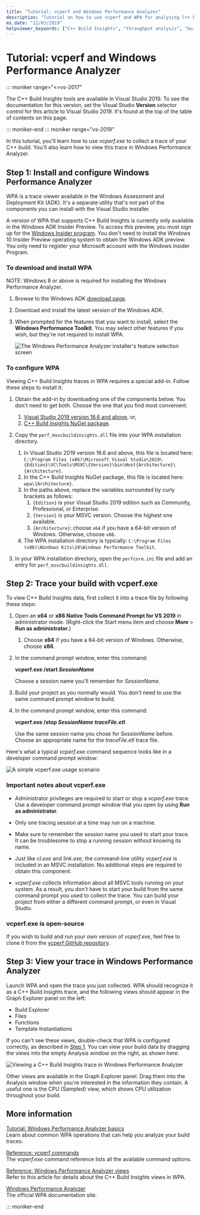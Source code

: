 ```yaml
---
title: "Tutorial: vcperf and Windows Performance Analyzer"
description: "Tutorial on how to use vcperf and WPA for analyzing C++ build traces."
ms.date: "11/03/2019"
helpviewer_keywords: ["C++ Build Insights", "throughput analysis", "build time analysis", "vcperf.exe"]
---
```

# Tutorial: vcperf and Windows Performance Analyzer

::: moniker range="<=vs-2017"

The C++ Build Insights tools are available in Visual Studio 2019. To see the documentation for this version, set the Visual Studio **Version** selector control for this article to Visual Studio 2019. It's found at the top of the table of contents on this page.

::: moniker-end
::: moniker range="vs-2019"

In this tutorial, you'll learn how to use *vcperf.exe* to collect a trace of your C++ build. You'll also learn how to view this trace in Windows Performance Analyzer.

## Step 1: Install and configure Windows Performance Analyzer

WPA is a trace viewer available in the Windows Assessment and Deployment Kit (ADK). It's a separate utility that's not part of the components you can install with the Visual Studio installer.

A version of WPA that supports C++ Build Insights is currently only available in the Windows ADK Insider Preview. To access this preview, you must sign up for the [Windows Insider program](https://insider.windows.com). You don't need to install the Windows 10 Insider Preview operating system to obtain the Windows ADK preview. You only need to register your Microsoft account with the Windows Insider Program.

### To download and install WPA

NOTE: Windows 8 or above is required for installing the Windows Performance Analyzer.

1. Browse to the Windows ADK [download page](/windows-hardware/get-started/adk-install).

1. Download and install the latest version of the Windows ADK.

1. When prompted for the features that you want to install, select the **Windows Performance Toolkit**. You may select other features if you wish, but they're not required to install WPA.

   ![The Windows Performance Analyzer installer's feature selection screen](media/wpa-installation.png)

### <a name="configuration-steps"></a> To configure WPA

Viewing C++ Build Insights traces in WPA requires a special add-in. Follow these steps to install it:

1. Obtain the add-in by downloading one of the components below. You don't need to get both. Choose the one that you find most convenient.
    1. [Visual Studio 2019 version 16.6 and above](https://visualstudio.microsoft.com/downloads/), or,
    1. [C++ Build Insights NuGet package](https://www.nuget.org/packages/Microsoft.Cpp.BuildInsights/).

1. Copy the `perf_msvcbuildinsights.dll` file into your WPA installation directory.
    1. In Visual Studio 2019 version 16.6 and above, this file is located here: `C:\Program Files (x86)\Microsoft Visual Studio\2019\{Edition}\VC\Tools\MSVC\{Version}\bin\Host{Architecture}\{Architecture}`.
    1. In the C++ Build Insights NuGet package, this file is located here: `wpa\{Architecture}`.
    1. In the paths above, replace the variables surrounded by curly brackets as follows:
        1. `{Edition}` is your Visual Studio 2019 edition such as Community, Professional, or Enterprise.
        1. `{Version}` is your MSVC version. Choose the highest one available.
        1. `{Architecture}`: choose `x64` if you have a 64-bit version of Windows. Otherwise, choose `x86`.
    1. The WPA installation directory is typically: `C:\Program Files (x86)\Windows Kits\10\Windows Performance Toolkit`.

1. In your WPA installation directory, open the `perfcore.ini` file and add an entry for `perf_msvcbuildinsights.dll`.

## Step 2: Trace your build with vcperf.exe

To view C++ Build Insights data, first collect it into a trace file by following these steps:

1. Open an **x64** or **x86 Native Tools Command Prompt for VS 2019** in administrator mode. (Right-click the Start menu item and choose **More** > **Run as administrator**.)
    1. Choose **x64** if you have a 64-bit version of Windows. Otherwise, choose **x86**.

1. In the command prompt window, enter this command:

   **vcperf.exe /start _SessionName_**

   Choose a session name you'll remember for *SessionName*.

1. Build your project as you normally would. You don't need to use the same command prompt window to build.

1. In the command prompt window, enter this command:

   **vcperf.exe /stop _SessionName_ _traceFile.etl_**

   Use the same session name you chose for *SessionName* before. Choose an appropriate name for the *traceFile.etl* trace file.

Here's what a typical *vcperf.exe* command sequence looks like in a developer command prompt window:

![A simple vcperf.exe usage scenario](media/vcperf-simple-usage.png)

### Important notes about vcperf.exe

- Administrator privileges are required to start or stop a *vcperf.exe* trace. Use a developer command prompt window that you open by using **Run as administrator**.

- Only one tracing session at a time may run on a machine.

- Make sure to remember the session name you used to start your trace. It can be troublesome to stop a running session without knowing its name.

- Just like *cl.exe* and *link.exe*, the command-line utility *vcperf.exe* is included in an MSVC installation. No additional steps are required to obtain this component.

- *vcperf.exe* collects information about all MSVC tools running on your system. As a result, you don't have to start your build from the same command prompt you used to collect the trace. You can build your project from either a different command prompt, or even in Visual Studio.

### vcperf.exe is open-source

If you wish to build and run your own version of *vcperf.exe*, feel free to clone it from the [vcperf GitHub repository](https://github.com/microsoft/vcperf).

## Step 3: View your trace in Windows Performance Analyzer

Launch WPA and open the trace you just collected. WPA should recognize it as a C++ Build Insights trace, and the following views should appear in the Graph Explorer panel on the left:

- Build Explorer
- Files
- Functions
- Template Instantiations

If you can't see these views, double-check that WPA is configured correctly, as described in [Step 1](#configuration-steps). You can view your build data by dragging the views into the empty Analysis window on the right, as shown here:

![Viewing a C++ Build Insights trace in Windows Performance Analyzer](media/wpa-viewing-trace.gif)

Other views are available in the Graph Explorer panel. Drag them into the Analysis window when you're interested in the information they contain. A useful one is the CPU (Sampled) view, which shows CPU utilization throughout your build.

## More information

[Tutorial: Windows Performance Analyzer basics](wpa-basics.md)\
Learn about common WPA operations that can help you analyze your build traces.

[Reference: vcperf commands](../reference/vcperf-commands.md)\
The *vcperf.exe* command reference lists all the available command options.

[Reference: Windows Performance Analyzer views](../reference/wpa-views.md)\
Refer to this article for details about the C++ Build Insights views in WPA.

[Windows Performance Analyzer](/windows-hardware/test/wpt/windows-performance-analyzer)\
The official WPA documentation site.

::: moniker-end
